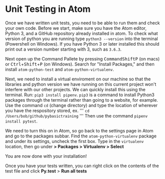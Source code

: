 # Unit Testing in Atom

Once we have written unit tests, you need to be able to run them and check your own code.
Before we start, make sure you have the Atom editor, Python 3, and a GitHub repository already installed in atom.
To check what version of python you are running type `python3 --version` into the terminal (Powershell on Windows). If you have Python 3 or later installed this should print out a version number starting with 3, such as `3.6.3`.

Next open up the Command Pallete by pressing <kbd>Command</kbd><kbd>Shift</kbd><kbd>P</kbd> (on macs) or <kbd>Ctrl</kbd>+<kbd>Shift</kbd>+<kbd>P</kbd> (on Windows). Search for "Install Packages," and then install `atom-python-test` and `atom-python-virtualenv`.

Next, we need to install a virtual enviroment on our machine so that the libraries and python version we have running on this current project won't interfere with our other projects. We can quickly install this using the terminal. Run: `pip3 install pipenv`. `pip3` is a command to install Python3 packages through the terminal rather than going to a website, for example. Use the command `cd` (change directory) and type the location of wherever you have the respository stored, ex. 
'''
`cd /Users/bob/github/pybasictraining`
'''
Then use the command `pipenv install pytest`.

We need to turn this on in Atom, so go back to the settings page in Atom and go to the packages subbar. Find the `atom-python-virtualenv` package and under its settings, uncheck the first box. Type in the `virtualenv` location, then go under **> Packages > Virtualenv > Select**

You are now done with your installation!

Once you have your tests written, you can right click on the contents of the test file and click **Py.test** > **Run all tests**
